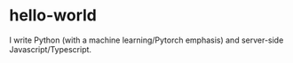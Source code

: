 # hello-world

I write Python (with a machine learning/Pytorch emphasis) and server-side Javascript/Typescript.
